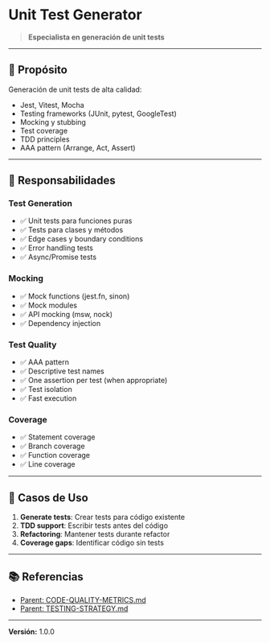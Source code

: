 # Unit Test Generator

> **Especialista en generación de unit tests**

---

## 🎯 Propósito

Generación de unit tests de alta calidad:
- Jest, Vitest, Mocha
- Testing frameworks (JUnit, pytest, GoogleTest)
- Mocking y stubbing
- Test coverage
- TDD principles
- AAA pattern (Arrange, Act, Assert)

---

## 🔧 Responsabilidades

### Test Generation
- ✅ Unit tests para funciones puras
- ✅ Tests para clases y métodos
- ✅ Edge cases y boundary conditions
- ✅ Error handling tests
- ✅ Async/Promise tests

### Mocking
- ✅ Mock functions (jest.fn, sinon)
- ✅ Mock modules
- ✅ API mocking (msw, nock)
- ✅ Dependency injection

### Test Quality
- ✅ AAA pattern
- ✅ Descriptive test names
- ✅ One assertion per test (when appropriate)
- ✅ Test isolation
- ✅ Fast execution

### Coverage
- ✅ Statement coverage
- ✅ Branch coverage
- ✅ Function coverage
- ✅ Line coverage

---

## 💼 Casos de Uso

1. **Generate tests**: Crear tests para código existente
2. **TDD support**: Escribir tests antes del código
3. **Refactoring**: Mantener tests durante refactor
4. **Coverage gaps**: Identificar código sin tests

---

## 📚 Referencias

- [Parent: CODE-QUALITY-METRICS.md](../../../docs/architecture/CODE-QUALITY-METRICS.md)
- [Parent: TESTING-STRATEGY.md](../../../docs/architecture/TESTING-STRATEGY.md)

---

**Versión:** 1.0.0
